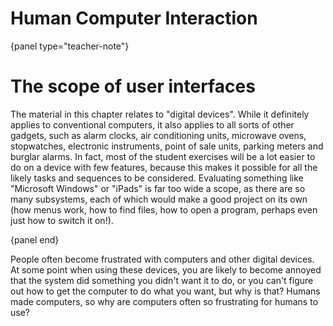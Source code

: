 # Human Computer Interaction

{panel type="teacher-note"}

# The scope of user interfaces

The material in this chapter relates to "digital devices".
While it definitely applies to conventional computers, it also applies to all sorts of other gadgets, such as alarm clocks, air conditioning units, microwave ovens, stopwatches, electronic instruments, point of sale units, parking meters and burglar alarms.
In fact, most of the student exercises will be a lot easier to do on a device with few features, because this makes it possible for all the likely tasks and sequences to be considered.
Evaluating something like "Microsoft Windows" or "iPads" is far too wide a scope, as there are so many subsystems, each of which would make a good project on its own (how menus work, how to find files, how to open a program, perhaps even just how to switch it on!).

{panel end}

People often become frustrated with computers and other digital devices.
At some point when using these devices, you are likely to become annoyed that the system did something you didn't want it to do, or you can't figure out how to get the computer to do what you want, but why is that?
Humans made computers, so why are computers often so frustrating for humans to use?
